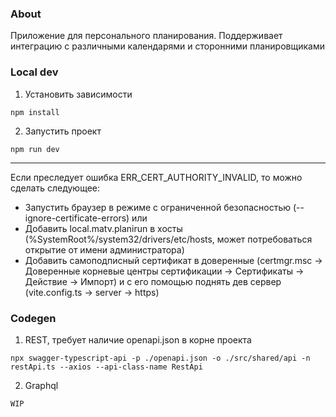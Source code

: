 ### About

Приложение для персонального планирования. Поддерживает интеграцию с различными календарями и сторонними планировщиками

### Local dev

1) Установить зависимости
```
npm install
```

2) Запустить проект
```
npm run dev
```

---
Если преследует ошибка ERR_CERT_AUTHORITY_INVALID, то можно сделать следующее:
- Запустить браузер в режиме с ограниченной безопасностью (--ignore-certificate-errors)
или
- Добавить local.matv.planirun в хосты (%SystemRoot%/system32/drivers/etc/hosts, может потребоваться открытие от имени администратора)
- Добавить самоподписный сертификат в доверенные (certmgr.msc -> Доверенные корневые центры сертификации -> Сертификаты -> Действие -> Импорт) и с его помощью поднять дев сервер (vite.config.ts -> server -> https)

### Codegen


1) REST, требует наличие openapi.json в корне проекта
```
npx swagger-typescript-api -p ./openapi.json -o ./src/shared/api -n restApi.ts --axios --api-class-name RestApi
```

2) Graphql
```
WIP
```
